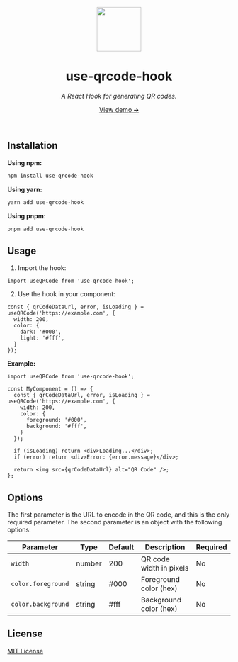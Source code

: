 <p align="center">
  <img src="https://github.com/diogomoretti/use-qrcode/blob/main/logo.png?raw=true" width="100">
</p>
<h1 align="center">
  use-qrcode-hook
</h1>
<p>
  <p align="center"><em>A React Hook for generating QR codes.</em></p>
  <p align="center">
    <a href="https://diogomoretti.github.io/use-qrcode-hook/">View demo ➔</a>
  </p>
</p>

<br>

## Installation

**Using npm:**

```bash
npm install use-qrcode-hook
```

**Using yarn:**

```bash
yarn add use-qrcode-hook
```

**Using pnpm:**

```bash
pnpm add use-qrcode-hook
```

## Usage

1. Import the hook:

```tsx
import useQRCode from 'use-qrcode-hook';
```

2. Use the hook in your component:

```tsx
const { qrCodeDataUrl, error, isLoading } = useQRCode('https://example.com', {
  width: 200,
  color: {
    dark: '#000',
    light: '#fff',
  }
});
```

**Example:**

```tsx
import useQRCode from 'use-qrcode-hook';

const MyComponent = () => {
  const { qrCodeDataUrl, error, isLoading } = useQRCode('https://example.com', {
    width: 200,
    color: {
      foreground: '#000',
      background: '#fff',
    }
  });

  if (isLoading) return <div>Loading...</div>;
  if (error) return <div>Error: {error.message}</div>;
  
  return <img src={qrCodeDataUrl} alt="QR Code" />;
};
```

## Options

The first parameter is the URL to encode in the QR code, and this is the only required parameter. The second parameter is an object with the following options:

| Parameter | Type | Default | Description | Required |
|-----------|------|--------|-----------|----------|
| `width` | number | 200 | QR code width in pixels | No |
| `color.foreground` | string | #000 | Foreground color (hex) | No |
| `color.background` | string | #fff | Background color (hex) | No |

## License

[MIT License](./license.md)
